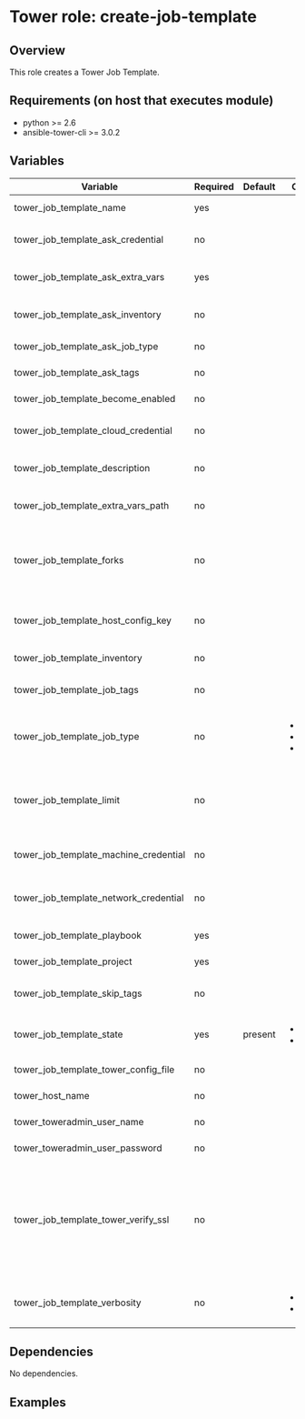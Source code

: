 # Tower role: create-job-template

## Overview

This role creates a Tower Job Template.

## Requirements (on host that executes module)


- python >= 2.6
- ansible-tower-cli >= 3.0.2

## Variables

|Variable|Required|Default|Choices|Example|Description|
|--------|--------|-------|-------|-----------|---|
|tower_job_template_name|yes||||Name to use for the job_template.|
|tower_job_template_ask_credential|no||||Prompt user for credential on launch.|
|tower_job_template_ask_extra_vars|yes||||Prompt user for extra_vars on launch.|
|tower_job_template_ask_inventory|no||||Prompt user for inventory on launch.|
|tower_job_template_ask_job_type|no||||Prompt user for job type on launch.|
|tower_job_template_ask_tags|no||||Prompt user for job tags on launch.|
|tower_job_template_become_enabled|no|||| Should become_enabled. |
|tower_job_template_cloud_credential|no|||| Cloud_credential to use for the job_template. |
|tower_job_template_description|no||||Description to use for the job_template.|
|tower_job_template_extra_vars_path|no||||Path to the extra_vars yaml file.|
|tower_job_template_forks|no||||The number of parallel or simultaneous processes to use while executing the playbook.|
|tower_job_template_host_config_key|no||||Allow provisioning callbacks using this host config key.|
|tower_job_template_inventory|no|||| Inventory to use for the job_template. |
|tower_job_template_job_tags|no||||The job_tags to use for the job_template.|
|tower_job_template_job_type|no||<ul><li>run</li><li>check</li><li>scan</li>||The job_type to use for the job_template.|
|tower_job_template_limit|no||||A host pattern to further constrain the list of hosts managed or affected by the playbook|
|tower_job_template_machine_credential|no||||Machine_credential to use for the job_template.|
|tower_job_template_network_credential|no||||The network_credential to use for the job_template.|
|tower_job_template_playbook|yes||||Playbook to use for the job_template.|
|tower_job_template_project|yes||||Project to use for the job_template.|
|tower_job_template_skip_tags|no||||The skip_tags to use for the job_template.|
|tower_job_template_state|yes|present|<ul><li>present</li><li>absent</li>||Desired state of the resource.|
|tower_job_template_tower_config_file|no||||Path to the Tower config file.|
|tower_host_name|no||||URL to your Tower instance.|
|tower_toweradmin_user_name|no||||Username for your Tower instance.|
|tower_toweradmin_user_password|no||||Password for your Tower instance.
|tower_job_template_tower_verify_ssl|no||||Dis/allow insecure connections to Tower. If no, SSL certificates will not be validated. This should only be used on personally controlled sites using self-signed certificates.|
|tower_job_template_verbosity|no||<ul><li>verbose</li><li>debug</li>||Control the output level Ansible produces as the playbook runs.|



## Dependencies

No dependencies.

## Examples
